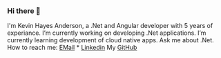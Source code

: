 ### Hi there 👋

I'm Kevin Hayes Anderson, a .Net and Angular developer with 5 years of experiance.
I’m currently working on developing .Net applications.
I’m currently learning development of cloud native apps.
Ask me about .Net.
How to reach me: [EMail](mailto:kevinhayesanderson@gmail.com) * [Linkedin](https://www.linkedin.com/in/kevinhayesanderson/)
My [GitHub](https://github.com/kevinhayesanderson)
